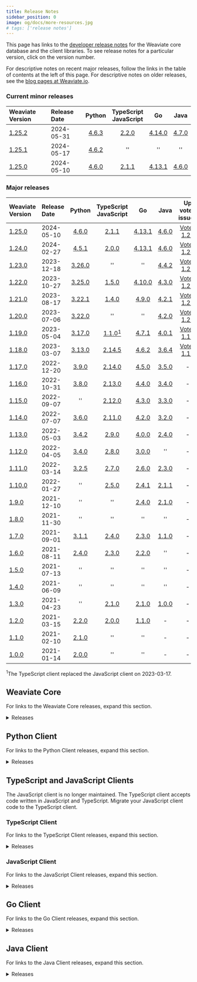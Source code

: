 ```yaml
---
title: Release Notes
sidebar_position: 0
image: og/docs/more-resources.jpg
# tags: ['release notes']
---
```



This page has links to the [developer release notes](https://github.com/weaviate/weaviate/releases) for the Weaviate core database and the client libraries. To see release notes for a particular version, click on the version number.

For descriptive notes on recent major releases, follow the links in the table of contents at the left of this page. For descriptive notes on older releases, see the [blog pages at Weaviate.io](https://weaviate.io/blog/tags/release).

### Current minor releases

| Weaviate Version | Release Date | Python | TypeScript<br/>JavaScript | Go | Java |
| :- | :- | :-: | :-: | :-: | :-: |
| [1.25.2][c1.25.2] | 2024-05-31 | [4.6.3][p4.6.3] | [2.2.0][ts2.2.0] | [4.14.0][g4.14.0] | [4.7.0][j4.7.0] |
| [1.25.1][c1.25.1] | 2024-05-17 | [4.6.2][p4.6.2] | '' | '' | '' |
| [1.25.0][c1.25.0] | 2024-05-10 | [4.6.0][p4.6.0] | [2.1.1][ts2.1.1] | [4.13.1][g4.13.1] | [4.6.0][j4.6.0] |

### Major releases

| Weaviate Version | Release Date | Python | TypeScript<br/>JavaScript | Go | Java | Up voted issues |
| :- | :- | :-: | :-: | :-: | :-: | :-: |
| [1.25.0][c1.25.0] | 2024-05-10 | [4.6.0][p4.6.0] | [2.1.1][ts2.1.1] | [4.13.1][g4.13.0] | [4.6.0][j4.6.0] | [Votes 1.25][v1.25] |
| [1.24.0][c1.24.0] | 2024-02-27 | [4.5.1][p4.5.1] | [2.0.0][ts2.0.0] | [4.13.1][g4.13.0] | [4.6.0][j4.6.0] | [Votes 1.24][v1.24] |
| [1.23.0][c1.23.0] | 2023-12-18 | [3.26.0][p3.26.0] | '' | '' | [4.4.2][j4.4.2] | [Votes 1.23][v1.23] |
| [1.22.0][c1.22.0] | 2023-10-27 | [3.25.0][p3.25.0] | [1.5.0][ts1.5.0] | [4.10.0][g4.10.0] | [4.3.0][j4.3.0] | [ Votes 1.22][v1.22] |
| [1.21.0][c1.21.0] | 2023-08-17 | [3.22.1][p3.22.1] | [1.4.0][ts1.4.0] | [4.9.0][g4.9.0] | [4.2.1][j4.2.1] | [Votes 1.21][v1.21] |
| [1.20.0][c1.20.0] | 2023-07-06 | [3.22.0][p3.22.0] | '' | '' | [4.2.0][j4.2.0] | [Votes 1.20][v1.20] |
| [1.19.0][c1.19.0] | 2023-05-04 | [3.17.0][p3.17.0] | [1.1.0][ts1.1.0][<sup>1</sup>](#typescriptChange)| [4.7.1][g4.7.1] | [4.0.1][j4.0.1] | [Votes 1.19][v1.19] |
| [1.18.0][c1.18.0] | 2023-03-07 | [3.13.0][p3.13.0] | [2.14.5][js2.14.5] | [4.6.2][g4.6.2] | [3.6.4][j3.6.4] | [Votes 1.18][v1.18] |
| [1.17.0][c1.17.0] | 2022-12-20 | [3.9.0][p3.9.0] | [2.14.0][js2.14.0] | [4.5.0][g4.5.0] | [3.5.0][j3.5.0] | - |
| [1.16.0][c1.16.0] | 2022-10-31 | [3.8.0][p3.8.0] | [2.13.0][js2.13.0] | [4.4.0][g4.4.0] | [3.4.0][j3.4.0] | - |
| [1.15.0][c1.15.0] | 2022-09-07 | '' | [2.12.0][js2.12.0] | [4.3.0][g4.3.0] | [3.3.0][j3.3.0] | - |
| [1.14.0][c1.14.0] | 2022-07-07 | [3.6.0][p3.6.0] | [2.11.0][js2.11.0] | [4.2.0][g4.2.0] | [3.2.0][j3.2.0] | - |
| [1.13.0][c1.13.0] | 2022-05-03 | [3.4.2][p3.4.2] | [2.9.0][js2.9.0] | [4.0.0][g4.0.0] | [2.4.0][j2.4.0] | - |
| [1.12.0][c1.12.0] | 2022-04-05 | [3.4.0][p3.4.0] | [2.8.0][js2.8.0] | [3.0.0][g3.0.0] | '' | - |
| [1.11.0][c1.11.0] | 2022-03-14 | [3.2.5][p3.2.5] | [2.7.0][js2.7.0] | [2.6.0][g2.6.0] | [2.3.0][j2.3.0] | - |
| [1.10.0][c1.10.0] | 2022-01-27 | '' | [2.5.0][js2.5.0] | [2.4.1][g2.4.1] | [2.1.1][j2.1.1] | - |
| [1.9.0][c1.9.0] | 2021-12-10 | '' | '' | [2.4.0][g2.4.0] | [2.1.0][j2.1.0] | - |
| [1.8.0][c1.8.0] | 2021-11-30 | '' | '' | '' | '' | - |
| [1.7.0][c1.7.0] | 2021-09-01 | [3.1.1][p3.1.1] | [2.4.0][js2.4.0] | [2.3.0][g2.3.0] | [1.1.0][j1.1.0] | - |
| [1.6.0][c1.6.0] | 2021-08-11 | [2.4.0][p2.4.0] | [2.3.0][js2.3.0] | [2.2.0][g2.2.0] | '' | - |
| [1.5.0][c1.5.0] | 2021-07-13 | '' | '' | '' | '' | - |
| [1.4.0][c1.4.0] | 2021-06-09 | '' | '' | '' | '' | - |
| [1.3.0][c1.3.0] | 2021-04-23 | '' | [2.1.0][js2.1.0] | [2.1.0][g2.1.0] | [1.0.0][j1.0.0] | - |
| [1.2.0][c1.2.0] | 2021-03-15 | [2.2.0][p2.2.0] | [2.0.0][js2.0.0] | [1.1.0][g1.1.0] | - | - |
| [1.1.0][c1.1.0] | 2021-02-10 | [2.1.0][p2.1.0] | '' | '' | - | - |
| [1.0.0][c1.0.0] | 2021-01-14 | [2.0.0][p2.0.0] | '' | '' | - | - |

<a name="typescriptChange"><sup>1</sup></a>The TypeScript client replaced the JavaScript client on 2023-03-17.

## Weaviate Core

For links to the Weaviate Core releases, expand this section.

<details>
  <summary>Releases</summary>

  | Weaviate Version | Release Date |
  | :- | :- |
  | [1.25.2][c1.25.2] | 2024-05-31 |
  | [1.25.1][c1.25.1] | 2024-05-17 |
  | [1.25.0][c1.25.0] | 2024-05-10 |
  | [1.24.17][c1.24.17] | 2024-06-06 |
  | [1.24.16][c1.24.16] | 2024-06-06 |
  | [1.24.15][c1.24.15] | 2024-05-29 |
  | [1.24.14][c1.24.14] | 2024-05-17 |
  | [1.24.13][c1.24.13] | 2024-05-15 |
  | [1.24.12][c1.24.12] | 2024-05-09 |
  | [1.24.11][c1.24.11] | 2024-05-07 |
  | [1.24.10][c1.24.10] | 2024-04-19 |
  | [1.24.9][c1.24.9] | 2024-04-17 |
  | [1.24.8][c1.24.8] | 2024-04-08 |
  | [1.24.7][c1.24.7] | 2024-04-05 |
  | [1.24.6][c1.24.6] | 2024-03-26 |
  | [1.24.5][c1.24.5] | 2024-03-21 |
  | [1.24.4][c1.24.4] | 2024-03-15 |
  | [1.24.3][c1.24.3] | 2024-03-14 |
  | [1.24.2][c1.24.2] | 2024-03-13 |
  | [1.24.1][c1.24.1] | 2024-03-01 |
  | [1.24.0][c1.24.0] | 2024-02-27 |
  | [1.23.16][c1.23.16] | 2024-05-29 |
  | [1.23.15][c1.23.15] | 2024-05-17 |
  | [1.23.14][c1.23.14] | 2024-03-26 |
  | [1.23.13][c1.23.13] | 2024-03-14 |
  | [1.23.12][c1.23.12] | 2024-03-11 |
  | [1.23.11][c1.23.11] | 2024-03-04 |
  | [1.23.10][c1.23.10] | 2024-02-20 |
  | [1.23.9][c1.23.9] | 2024-02-13 |
  | [1.23.8][c1.23.8] | 2024-02-08 |
  | [1.23.7][c1.23.7] | 2024-01-30 |
  | [1.23.6][c1.23.6] | 2024-01-26 |
  | [1.23.5][c1.23.5] | 2024-01-25 |
  | [1.23.4][c1.23.4] | 2024-01-22 |
  | [1.23.3][c1.23.3] | 2024-01-15 |
  | [1.23.2][c1.23.2] | 2024-01-08 |
  | [1.23.1][c1.23.1] | 2024-01-05 |
  | [1.23.0][c1.23.0] | 2023-12-18 |
  | [1.22.13][c1.22.13] | 2024-03-11 |
  | [1.22.12][c1.22.12] | 2024-03-04 |
  | [1.22.11][c1.22.11] | 2024-01-23 |
  | [1.22.10][c1.22.10] | 2024-01-22 |
  | [1.22.9][c1.22.9] | 2024-01-05 |
  | [1.22.8][c1.22.8] | 2023-12-18 |
  | [1.22.7][c1.22.7] | 2023-12-13 |
  | [1.22.6][c1.22.6] | 2023-12-06 |
  | [1.22.5][c1.22.5] | 2023-11-24 |
  | [1.22.4][c1.22.4] | 2023-11-15 |
  | [1.22.3][c1.22.3] | 2023-11-07 |
  | [1.22.2][c1.22.2] | 2023-11-01 |
  | [1.22.1][c1.22.1] | 2023-10-30 |
  | [1.22.0][c1.22.0] | 2023-10-27 |
  | [1.21.9][c1.21.9] | 2023-11-01 |
  | [1.21.8][c1.21.8] | 2023-10-25 |
  | [1.21.7][c1.21.7] | 2023-10-19 |
  | [1.21.6][c1.21.6] | 2023-10-13 |
  | [1.21.5][c1.21.5] | 2023-09-30 |
  | [1.21.4][c1.21.4] | 2023-09-25 |
  | [1.21.3][c1.21.3] | 2023-09-13 |
  | [1.21.2][c1.21.2] | 2023-08-30 |
  | [1.21.1][c1.21.1] | 2023-08-22 |
  | [1.21.0][c1.21.0] | 2023-08-17 |
  | [1.20.6][c1.20.6] | 2023-08-22 |
  | [1.20.5][c1.20.5] | 2023-08-05 |
  | [1.20.4][c1.20.4] | 2023-08-01 |
  | [1.20.3][c1.20.3] | 2023-07-26 |
  | [1.20.2][c1.20.2] | 2023-07-19 |
  | [1.20.1][c1.20.1] | 2023-07-13 |
  | [1.20.0][c1.20.0] | 2023-07-06 |
  | [1.19.13][c1.19.13] | 2023-08-22 |
  | [1.19.12][c1.19.12] | 2023-07-06 |
  | [1.19.11][c1.19.11] | 2023-06-29 |
  | [1.19.10][c1.19.10] | 2023-06-28 |
  | [1.19.9][c1.19.9] | 2023-06-22 |
  | [1.19.8][c1.19.8] | 2023-06-14 |
  | [1.19.7][c1.19.7] | 2023-06-12 |
  | [1.19.6][c1.19.6] | 2023-05-24 |
  | [1.19.5][c1.19.5] | 2023-05-18 |
  | [1.19.4][c1.19.4] | 2023-05-17 |
  | [1.19.3][c1.19.3] | 2023-05-12 |
  | [1.19.2][c1.19.2] | 2023-05-11 |
  | [1.19.1][c1.19.1] | 2023-05-10 |
  | [1.19.0][c1.19.0] | 2023-05-04 |
  | [1.18.6][c1.18.6] | 2023-08-22 |
  | [1.18.5][c1.18.5] | 2023-05-17 |
  | [1.18.4][c1.18.4] | 2023-04-24 |
  | [1.18.3][c1.18.3] | 2023-04-04 |
  | [1.18.2][c1.18.2] | 2023-03-24 |
  | [1.18.1][c1.18.1] | 2023-03-16 |
  | [1.18.0][c1.18.0] | 2023-03-07 |
  | [1.17.6][c1.17.6] | 2023-03-07 |
  | [1.17.5][c1.17.5] | 2023-02-28 |
  | [1.17.4][c1.17.4] | 2023-02-19 |
  | [1.17.3][c1.17.3] | 2023-02-07 |
  | [1.17.2][c1.17.2] | 2023-01-26 |
  | [1.17.1][c1.17.1] | 2023-01-17 |
  | [1.17.0][c1.17.0] | 2022-12-20 |
  | [1.16.9][c1.16.9] | 2022-12-18 |
  | [1.16.8][c1.16.8] | 2022-12-16 |
  | [1.16.7][c1.16.7] | 2022-12-15 |
  | [1.16.6][c1.16.6] | 2022-12-06 |
  | [1.16.5][c1.16.5] | 2022-11-21 |
  | [1.16.4][c1.16.4] | 2022-11-18 |
  | [1.16.3][c1.16.3] | 2022-11-15 |
  | [1.16.2][c1.16.2] | 2022-11-15 |
  | [1.16.1][c1.16.1] | 2022-11-10 |
  | [1.16.0][c1.16.0] | 2022-10-31 |
  | [1.15.5][c1.15.5] | 2022-10-18 |
  | [1.15.4][c1.15.4] | 2022-10-11 |
  | [1.15.3][c1.15.3] | 2022-09-28 |
  | [1.15.2][c1.15.2] | 2022-09-26 |
  | [1.15.1][c1.15.1] | 2022-09-21 |
  | [1.15.0][c1.15.0] | 2022-09-07 |
  | [1.14.1][c1.14.1] | 2022-07-08 |
  | [1.14.0][c1.14.0] | 2022-07-07 |
  | [1.13.2][c1.13.2] | 2022-05-20 |
  | [1.13.1][c1.13.1] | 2022-05-03 |
  | [1.13.0][c1.13.0] | 2022-05-03 |
  | [1.12.2][c1.12.2] | 2022-04-13 |
  | [1.12.1][c1.12.1] | 2022-04-07 |
  | [1.12.0][c1.12.0] | 2022-04-05 |
  | [1.11.0][c1.11.0] | 2022-03-14 |
  | [1.10.1][c1.10.1] | 2022-02-01 |
  | [1.10.0][c1.10.0] | 2022-01-27 |
  | [1.9.1][c1.9.1] | 2022-01-19 |
  | [1.9.0][c1.9.0] | 2021-12-10 |
  | [1.8.0][c1.8.0] | 2021-11-30 |
  | [1.7.2][c1.7.2] | 2021-09-28 |
  | [1.7.1][c1.7.1] | 2021-09-17 |
  | [1.7.0][c1.7.0] | 2021-09-01 |
  | [1.6.0][c1.6.0] | 2021-08-11 |
  | [1.5.2][c1.5.2] | 2021-08-10 |
  | [1.5.1][c1.5.1] | 2021-07-29 |
  | [1.5.0][c1.5.0] | 2021-07-13 |
  | [1.4.1][c1.4.1] | 2021-06-15 |
  | [1.4.0][c1.4.0] | 2021-06-09 |
  | [1.3.0][c1.3.0] | 2021-04-23 |
  | [1.2.1][c1.2.1] | 2021-03-25 |
  | [1.2.0][c1.2.0] | 2021-03-15 |
  | [1.1.0][c1.1.0] | 2021-02-10 |
  | [1.0.4][c1.0.0] | 2021-02-01 |
  | [1.0.3][c1.0.0] | 2021-01-15 |
  | [1.0.2][c1.0.0] | 2021-01-14 |
  | [1.0.1][c1.0.0] | 2021-01-14 |
  | [1.0.0][c1.0.0] | 2021-01-14 |

</details>

## Python Client

For links to the Python Client releases, expand this section.

<details>
  <summary>Releases</summary>

   | Client Version | Release Date |
   | :- | :- |
   | [4.6.3][p4.6.3] | 2024-05-21 |
   | [4.6.2][p4.6.2] | 2024-05-17 |
   | [4.6.1][p4.6.1] | 2024-05-17 |
   | [4.6.0][p4.6.0] | 2024-05-10 |
   | [4.5.7][p4.5.7] | 2024-05-03 |
   | [4.5.6][p4.5.6] | 2024-04-23 |
   | [4.5.5][p4.5.5] | 2024-04-03 |
   | [4.5.4][p4.5.4] | 2024-03-15 |
   | [4.5.3][p4.5.3] | 2024-03-14 |
   | [4.5.2][p4.5.2] | 2024-03-11 |
   | [4.5.1][p4.5.1] | 2024-03-04 |
   | [4.5.0][p4.5.0] | 2024-02-27 |
   | [4.4.4][p4.4.4] | 2024-02-09 |
   | [4.4.4][p4.4.4] | 2024-02-09 |
   | [4.4.3][p4.4.3] | 2024-02-09 |
   | [4.4.2][p4.4.2] | 2024-02-05 |
   | [4.4.1][p4.4.1] | 2024-02-01 |
   | [4.4.0][p4.4.0] | 2024-01-31 |
   | [3.26.2][p3.26.2] | 2024-01-22 |
   | [3.26.1][p3.26.1] | 2024-01-15 |
   | [3.26.0][p3.26.0] | 2023-12-20 |
   | [3.25.3][p3.25.3] | 2023-11-07 |
   | [3.25.2][p3.25.2] | 2023-10-31 |
   | [3.25.1][p3.25.1] | 2023-10-27 |
   | [3.25.0][p3.25.0] | 2023-10-27 |
   | [3.24.2][p3.24.2] | 2023-10-04 |
   | [3.24.1][p3.24.1] | 2023-09-11 |
   | [3.23.2][p3.23.2] | 2023-08-29 |
   | [3.23.1][p3.23.1] | 2023-08-25 |
   | [3.23.0][p3.23.0] | 2023-08-22 |
   | [3.22.1][p3.22.1] | 2023-07-10 |
   | [3.22.0][p3.22.0] | 2023-07-06 |
   | [3.21.0][p3.21.0] | 2023-06-18 |
   | [3.20.1][p3.20.1] | 2023-06-14 |
   | [3.20.0][p3.20.0] | 2023-06-12 |
   | [3.19.2][p3.19.2] | 2023-05-25 |
   | [3.19.1][p3.19.1] | 2023-05-18 |
   | [3.19.0][p3.19.0] | 2023-05-18 |
   | [3.18.0][p3.18.0] | 2023-05-09 |
   | [3.17.1][p3.17.1] | 2023-05-08 |
   | [3.17.0][p3.17.0] | 2023-05-04 |
   | [3.16.2][p3.16.2] | 2023-04-26 |
   | [3.16.1][p3.16.1] | 2023-04-24 |
   | [3.16.0][p3.16.0] | 2023-04-24 |
   | [3.15.6][p3.15.6] | 2023-04-15 |
   | [3.15.5][p3.15.5] | 2023-04-09 |
   | [3.15.4][p3.15.4] | 2023-04-08 |
   | [3.15.3][p3.15.3] | 2023-03-23 |
   | [3.15.2][p3.15.2] | 2023-03-15 |
   | [3.15.1][p3.15.1] | 2023-03-13 |
   | [3.15.0][p3.15.0] | 2023-03-12 |
   | [3.14.0][p3.14.0] | 2023-03-07 |
   | [3.13.0][p3.13.0] | 2023-03-02 |
   | [3.12.0][p3.12.0] | 2023-02-24 |
   | [3.11.0][p3.11.0] | 2023-01-20 |
   | [3.10.0][p3.10.0] | 2022-12-21 |
   | [3.9.0][p3.9.0] | 2022-11-09 |
   | [3.8.0][p3.8.0] | 2022-09-07 |
   | [3.7.0][p3.7.0] | 2022-07-29 |
   | [3.6.0][p3.6.0] | 2022-07-06 |
   | [3.5.1][p3.5.1] | 2022-05-18 |
   | [3.5.0][p3.5.0] | 2022-05-08 |
   | [3.4.2][p3.4.2] | 2022-04-12 |
   | [3.4.1][p3.4.1] | 2022-04-06 |
   | [3.4.0][p3.4.0] | 2022-04-04 |
   | [3.2.5][p3.2.5] | 2021-10-26 |
   | [3.2.4][p3.2.4] | 2021-10-26 |
   | [3.2.3][p3.2.3] | 2021-10-13 |
   | [3.2.2][p3.2.2] | 2021-09-27 |
   | [3.2.1][p3.2.1] | 2021-09-02 |
   | [3.2.0][p3.2.0] | 2021-09-02 |
   | [3.1.1][p3.1.1] | 2021-08-24 |
   | [3.1.0][p3.1.0] | 2021-08-17 |
   | [3.0.0][p3.0.0] | 2021-08-17 |
   | [2.5.0][p2.5.0] | 2021-06-03 |
   | [2.4.0][p2.4.0] | 2021-04-23 |
   | [2.3.0][p2.3.0] | 2021-03-26 |
   | [2.2.0][p2.2.0] | 2021-02-17 |
   | [2.1.0][p2.1.0] | 2021-02-08 |
   | [2.0.0][p2.0.0] | 2021-01-11 |

</details>

## TypeScript and JavaScript Clients

The JavaScript client is no longer maintained. The TypeScript client accepts code written in JavaScript and TypeScript. Migrate your JavaScript client code to the TypeScript client.

### TypeScript Client

For links to the TypeScript Client releases, expand this section.

<details>
  <summary>Releases</summary>

  | Client Version | Release Date |
  | :- | :- |
  | [3.0.3][ts3.0.3] | 2024-06-10 |
  | [3.0.2][ts3.0.2] | 2024-06-10 |
  | [3.0.1][ts3.0.1] | 2024-06-10 |
  | [3.0.0][ts3.0.0] | 2024-06-03 |
  | [2.2.0][ts2.2.0] | 2024-05-20 |
  | [2.1.1][ts2.1.1] | 2024-03-26 |
  | [2.1.0][ts2.1.0] | 2024-02-28 |
  | [2.0.0][ts2.0.0] | 2023-11-22 |
  | [1.6.0][ts1.6.0] | 2023-10-31 |
  | [1.5.0][ts1.5.0] | 2023-08-22 |
  | [1.4.0][ts1.4.0] | 2023-07-06 |
  | [1.3.3][ts1.3.3] | 2023-06-14 |
  | [1.3.2][ts1.3.2] | 2023-05-26 |
  | [1.3.1][ts1.3.1] | 2023-05-16 |
  | [1.3.0][ts1.3.0] | 2023-05-08 |
  | [1.2.0][ts1.2.0] | 2023-05-05 |
  | [1.1.0][ts1.1.0] | 2023-04-21 |
  | [1.0.0][ts1.0.0] | 2023-05-04 |

</details>

 ### JavaScript Client

For links to the JavaScript Client releases, expand this section.

<details>
  <summary>Releases</summary>

  | Client Version | Release Date |
  | :- | :- |
  | [2.14.5][js2.14.5] | 2023-03-21 |
  | [2.14.4][js2.14.4] | 2023-02-07 |
  | [2.14.3][js2.14.3] | 2023-01-27 |
  | [2.14.2][js2.14.2] | 2022-12-27 |
  | [2.14.1][js2.14.1] | 2022-12-27 |
  | [2.14.0][js2.14.0] | 2022-12-20 |
  | [2.13.0][js2.13.0] | 2022-10-31 |
  | [2.12.1][js2.12.1] | 2023-09-27 |
  | [2.12.0][js2.12.0] | 2022-09-07 |
  | [2.11.1][js2.11.1] | 2022-07-12 |
  | [2.11.0][js2.11.0] | 2022-07-07 |
  | [2.10.1][js2.10.1] | 2022-05-31 |
  | [2.10.0][js2.10.0] | 2022-05-25 |
  | [2.9.0][js2.9.0] | 2022-05-03 |
  | [2.8.0][js2.8.0] | 2022-04-05 |
  | [2.7.0][js2.7.0] | 2022-03-11 |
  | [2.6.0][js2.6.0] | 2021-11-30 |
  | [2.5.0][js2.6.0] | 2021-11-30 |
  | [2.4.0][js2.4.0] | 2021-08-31 |
  | [2.3.0][js2.3.0] | 2021-06-07 |
  | [2.2.0][js2.2.0] | 2021-04-23 |
  | [2.1.0][js2.1.0] | 2021-04-20 |
  | [2.0.0][js2.0.0] | 2021-01-13 |
  | [1.1.2][js1.1.2] | 2020-10-03 |
  | [1.1.1][js1.1.1] | 2020-10-03 |
  | [1.1.0][js1.1.0] | 2020-10-03 |
  | [1.0.0][js1.0.0] | 2020-09-15 |

</details>


## Go Client

For links to the Go Client releases, expand this section.

<details>
  <summary>Releases</summary>

  | Client Version | Release Date |
  | :- | :- |
  | [4.14.0][g4.14.0] | 2024-05-20 |
  | [4.13.1][g4.13.1] | 2024-03-07 |
  | [4.13.0][g4.13.0] | 2024-03-05 |
  | [4.12.0][g4.12.0] | 2023-12-08 |
  | [4.11.0][g4.11.0] | 2023-11-13 |
  | [4.10.0][g4.10.0] | 2023-08-22 |
  | [4.9.0][g4.9.0] | 2023-07-06 |
  | [4.8.1][g4.8.1] | 2023-05-26 |
  | [4.8.0][g4.8.0] | 2023-05-05 |
  | [4.7.1][g4.7.1] | 2023-04-14 |
  | [4.7.0][g4.7.0] | 2023-04-03 |
  | [4.6.4][g4.6.4] | 2023-03-25 |
  | [4.6.3][g4.6.3] | 2023-03-14 |
  | [4.6.2][g4.6.2] | 2023-03-07 |
  | [4.6.1][g4.6.1] | 2023-02-01 |
  | [4.6.0][g4.6.0] | 2023-02-01 |
  | [4.5.2][g4.5.2] | 2023-01-19 |
  | [4.5.1][g4.5.1] | 2023-01-17 |
  | [4.5.0][g4.5.0] | 2022-12-20 |
  | [4.4.0][g4.4.0] | 2022-10-31 |
  | [4.3.1][g4.3.1] | 2022-09-27 |
  | [4.3.0][g4.3.0] | 2022-09-07 |
  | [4.2.1][g4.2.1] | 2022-07-12 |
  | [4.2.0][g4.2.0] | 2022-07-07 |
  | [4.1.0][g4.1.0] | 2022-05-25 |
  | [4.0.0][g4.0.0] | 2022-05-03 |
  | [3.0.0][g3.0.0] | 2022-04-05 |
  | [2.6.2][g2.6.2] | 2022-10-31 |
  | [2.6.1][g2.6.1] | 2022-05-04 |
  | [2.6.0][g2.6.0] | 2022-03-11 |
  | [2.5.0][g2.5.0] | 2022-02-01 |
  | [2.4.1][g2.4.1] | 2021-12-15 |
  | [2.4.0][g2.4.0] | 2021-11-30 |
  | [2.3.0][g2.3.0] | 2021-08-31 |
  | [2.2.0][g2.2.0] | 2021-06-07 |
  | [2.1.0][g2.1.0] | 2021-04-23 |
  | [2.0.1][g2.0.1] | 2021-03-25 |
  | [2.0.0][g2.0.0] | 2021-03-23 |
  | [1.1.2][g1.1.2] | 2021-10-31 |
  | [1.1.1][g1.1.1] | 2021-05-04 |
  | [1.1.0][g1.1.0] | 2020-11-09 |
  | [1.0.0][g1.0.0] | 2020-11-06 |


</details>

## Java Client

For links to the Java Client releases, expand this section.

<details>
  <summary>Releases</summary>

  | Client Version | Release Date |
  | :- | :- |
  | [4.7.0][j4.7.0] | 2024-05-20 |
  | [4.6.0][j4.6.0] | 2024-03-05 |
  | [4.5.1][j4.5.1] | 2024-01-08 |
  | [4.5.0][j4.5.0] | 2023-12-07 |
  | [4.4.2][j4.4.2] | 2023-11-20 |
  | [4.4.1][j4.4.1] | 2023-11-15 |
  | [4.4.0][j4.4.0] | 2023-11-14 |
  | [4.3.0][j4.3.0] | 2023-08-22 |
  | [4.2.1][j4.2.1] | 2023-07-26 |
  | [4.2.0][j4.2.0] | 2023-07-06 |
  | [4.1.2][j4.1.2] | 2023-05-26 |
  | [4.1.1][j4.1.1] | 2023-05-21 |
  | [4.1.0][j4.1.0] | 2023-05-05 |
  | [4.0.2][j4.0.2] | 2023-03-28 |
  | [4.0.1][j4.0.1] | 2023-03-16 |
  | [4.0.0][j4.0.0] | 2023-03-14 |
  | [3.6.5][j3.6.5] | 2023-03-13 |
  | [3.6.4][j3.6.4] | 2023-03-07 |
  | [3.6.3][j3.6.3] | 2023-03-01 |
  | [3.6.2][j3.6.2] | 2023-02-23 |
  | [3.6.1][j3.6.1] | 2023-02-22 |
  | [3.6.0][j3.6.0] | 2023-02-09 |
  | [3.5.0][j3.5.0] | 2022-12-20 |
  | [3.4.2][j3.4.2] | 2022-11-21 |
  | [3.4.1][j3.4.1] | 2022-11-18 |
  | [3.4.0][j3.4.0] | 2022-10-31 |
  | [3.3.2][j3.3.2] | 2022-10-29 |
  | [3.3.1][j3.3.1] | 2022-09-29 |
  | [3.3.0][j3.3.0] | 2022-09-07 |
  | [3.2.1][j3.2.1] | 2022-07-12 |
  | [3.2.0][j3.2.0] | 2022-07-07 |
  | [3.1.1][j3.1.1] | 2022-06-02 |
  | [3.1.0][j3.1.0] | 2022-05-25 |
  | [3.0.0][j3.1.0] | 2022-05-04 |
  | [2.4.0][j2.4.0] | 2022-04-05 |
  | [2.3.0][j2.3.0] | 2022-03-11 |
  | [2.2.2][j2.2.2] | 2022-02-08 |
  | [2.2.1][j2.2.1] | 2022-02-07 |
  | [2.2.0][j2.2.0] | 2022-02-01 |
  | [2.1.1][j2.1.1] | 2021-12-15 |
  | [2.1.0][j2.1.0] | 2021-11-30 |
  | [2.0.0][j2.0.0] | 2021-11-04 |
  | [1.2.1][j1.2.1] | 2021-09-28 |
  | [1.2.0][j1.2.0] | 2021-09-10 |
  | [1.1.2][j1.1.2] | 2021-08-31 |
  | [1.1.1][j1.1.1] | 2021-08-10 |
  | [1.1.0][j1.1.0] | 2021-06-07 |
  | [1.0.2][j1.0.2] | 2021-04-26 |
  | [1.0.1][j1.0.1] | 2021-04-23 |
  | [1.0.0][j1.0.0] | 2021-04-22 |

</details>


[comment]: # ( core links )
[c1.25.2]: https://github.com/weaviate/weaviate/releases/tag/v1.25.2
[c1.25.1]: https://github.com/weaviate/weaviate/releases/tag/v1.25.1
[c1.25.0]: https://github.com/weaviate/weaviate/releases/tag/v1.25.0
[c1.24.17]: https://github.com/weaviate/weaviate/releases/tag/v1.24.17
[c1.24.16]: https://github.com/weaviate/weaviate/releases/tag/v1.24.16
[c1.24.15]: https://github.com/weaviate/weaviate/releases/tag/v1.24.15
[c1.24.14]: https://github.com/weaviate/weaviate/releases/tag/v1.24.14
[c1.24.13]: https://github.com/weaviate/weaviate/releases/tag/v1.24.13
[c1.24.12]: https://github.com/weaviate/weaviate/releases/tag/v1.24.12
[c1.24.11]: https://github.com/weaviate/weaviate/releases/tag/v1.24.11
[c1.24.10]: https://github.com/weaviate/weaviate/releases/tag/v1.24.10
[c1.24.9]: https://github.com/weaviate/weaviate/releases/tag/v1.24.9
[c1.24.8]: https://github.com/weaviate/weaviate/releases/tag/v1.24.8
[c1.24.7]: https://github.com/weaviate/weaviate/releases/tag/v1.24.7
[c1.24.6]: https://github.com/weaviate/weaviate/releases/tag/v1.24.6
[c1.24.5]: https://github.com/weaviate/weaviate/releases/tag/v1.24.5
[c1.24.4]: https://github.com/weaviate/weaviate/releases/tag/v1.24.4
[c1.24.3]: https://github.com/weaviate/weaviate/releases/tag/v1.24.3
[c1.24.2]: https://github.com/weaviate/weaviate/releases/tag/v1.24.2
[c1.24.1]: https://github.com/weaviate/weaviate/releases/tag/v1.24.1
[c1.24.0]: https://github.com/weaviate/weaviate/releases/tag/v1.24.0
[c1.23.16]: https://github.com/weaviate/weaviate/releases/tag/v1.23.16
[c1.23.15]: https://github.com/weaviate/weaviate/releases/tag/v1.23.15
[c1.23.14]: https://github.com/weaviate/weaviate/releases/tag/v1.23.14
[c1.23.13]: https://github.com/weaviate/weaviate/releases/tag/v1.23.13
[c1.23.12]: https://github.com/weaviate/weaviate/releases/tag/v1.23.12
[c1.23.11]: https://github.com/weaviate/weaviate/releases/tag/v1.23.11
[c1.23.10]: https://github.com/weaviate/weaviate/releases/tag/v1.23.10
[c1.23.9]: https://github.com/weaviate/weaviate/releases/tag/v1.23.9
[c1.23.8]: https://github.com/weaviate/weaviate/releases/tag/v1.23.8
[c1.23.7]: https://github.com/weaviate/weaviate/releases/tag/v1.23.7
[c1.23.6]: https://github.com/weaviate/weaviate/releases/tag/v1.23.6
[c1.23.5]: https://github.com/weaviate/weaviate/releases/tag/v1.23.5
[c1.23.4]: https://github.com/weaviate/weaviate/releases/tag/v1.23.4
[c1.23.3]: https://github.com/weaviate/weaviate/releases/tag/v1.23.3
[c1.23.2]: https://github.com/weaviate/weaviate/releases/tag/v1.23.2
[c1.23.1]: https://github.com/weaviate/weaviate/releases/tag/v1.23.1
[c1.23.0]: https://github.com/weaviate/weaviate/releases/tag/v1.23.0
[c1.22.13]: https://github.com/weaviate/weaviate/releases/tag/v1.22.13
[c1.22.12]: https://github.com/weaviate/weaviate/releases/tag/v1.22.12
[c1.22.11]: https://github.com/weaviate/weaviate/releases/tag/v1.22.11
[c1.22.10]: https://github.com/weaviate/weaviate/releases/tag/v1.22.10
[c1.22.9]: https://github.com/weaviate/weaviate/releases/tag/v1.22.9
[c1.22.8]: https://github.com/weaviate/weaviate/releases/tag/v1.22.8
[c1.22.7]: https://github.com/weaviate/weaviate/releases/tag/v1.22.7
[c1.22.6]: https://github.com/weaviate/weaviate/releases/tag/v1.22.6
[c1.22.5]: https://github.com/weaviate/weaviate/releases/tag/v1.22.5
[c1.22.4]: https://github.com/weaviate/weaviate/releases/tag/v1.22.4
[c1.22.3]: https://github.com/weaviate/weaviate/releases/tag/v1.22.3
[c1.22.2]: https://github.com/weaviate/weaviate/releases/tag/v1.22.2
[c1.22.1]: https://github.com/weaviate/weaviate/releases/tag/v1.22.1
[c1.22.0]: https://github.com/weaviate/weaviate/releases/tag/v1.22.0
[c1.21.9]: https://github.com/weaviate/weaviate/releases/tag/v1.21.9
[c1.21.8]: https://github.com/weaviate/weaviate/releases/tag/v1.21.8
[c1.21.7]: https://github.com/weaviate/weaviate/releases/tag/v1.21.7
[c1.21.6]: https://github.com/weaviate/weaviate/releases/tag/v1.21.6
[c1.21.5]: https://github.com/weaviate/weaviate/releases/tag/v1.21.5
[c1.21.4]: https://github.com/weaviate/weaviate/releases/tag/v1.21.4
[c1.21.3]: https://github.com/weaviate/weaviate/releases/tag/v1.21.3
[c1.21.2]: https://github.com/weaviate/weaviate/releases/tag/v1.21.2
[c1.21.1]: https://github.com/weaviate/weaviate/releases/tag/v1.21.1
[c1.21.0]: https://github.com/weaviate/weaviate/releases/tag/v1.21.0
[c1.20.6]: https://github.com/weaviate/weaviate/releases/tag/v1.20.6
[c1.20.5]: https://github.com/weaviate/weaviate/releases/tag/v1.20.5
[c1.20.4]: https://github.com/weaviate/weaviate/releases/tag/v1.20.4
[c1.20.3]: https://github.com/weaviate/weaviate/releases/tag/v1.20.3
[c1.20.2]: https://github.com/weaviate/weaviate/releases/tag/v1.20.2
[c1.20.1]: https://github.com/weaviate/weaviate/releases/tag/v1.20.1
[c1.20.0]: https://github.com/weaviate/weaviate/releases/tag/v1.20.0
[c1.19.13]: https://github.com/weaviate/weaviate/releases/tag/v1.19.13
[c1.19.12]: https://github.com/weaviate/weaviate/releases/tag/v1.19.12
[c1.19.11]: https://github.com/weaviate/weaviate/releases/tag/v1.19.11
[c1.19.10]: https://github.com/weaviate/weaviate/releases/tag/v1.19.10
[c1.19.9]: https://github.com/weaviate/weaviate/releases/tag/v1.19.9
[c1.19.8]: https://github.com/weaviate/weaviate/releases/tag/v1.19.8
[c1.19.7]: https://github.com/weaviate/weaviate/releases/tag/v1.19.7
[c1.19.6]: https://github.com/weaviate/weaviate/releases/tag/v1.19.6
[c1.19.5]: https://github.com/weaviate/weaviate/releases/tag/v1.19.5
[c1.19.4]: https://github.com/weaviate/weaviate/releases/tag/v1.19.4
[c1.19.3]: https://github.com/weaviate/weaviate/releases/tag/v1.19.3
[c1.19.2]: https://github.com/weaviate/weaviate/releases/tag/v1.19.2
[c1.19.1]: https://github.com/weaviate/weaviate/releases/tag/v1.19.1
[c1.19.0]: https://github.com/weaviate/weaviate/releases/tag/v1.19.0
[c1.18.6]: https://github.com/weaviate/weaviate/releases/tag/v1.18.6
[c1.18.5]: https://github.com/weaviate/weaviate/releases/tag/v1.18.5
[c1.18.4]: https://github.com/weaviate/weaviate/releases/tag/v1.18.4
[c1.18.3]: https://github.com/weaviate/weaviate/releases/tag/v1.18.3
[c1.18.2]: https://github.com/weaviate/weaviate/releases/tag/v1.18.2
[c1.18.1]: https://github.com/weaviate/weaviate/releases/tag/v1.18.1
[c1.18.0]: https://github.com/weaviate/weaviate/releases/tag/v1.18.0
[c1.17.6]: https://github.com/weaviate/weaviate/releases/tag/v1.17.6
[c1.17.5]: https://github.com/weaviate/weaviate/releases/tag/v1.17.5
[c1.17.4]: https://github.com/weaviate/weaviate/releases/tag/v1.17.4
[c1.17.3]: https://github.com/weaviate/weaviate/releases/tag/v1.17.3
[c1.17.2]: https://github.com/weaviate/weaviate/releases/tag/v1.17.2
[c1.17.1]: https://github.com/weaviate/weaviate/releases/tag/v1.17.1
[c1.17.0]: https://github.com/weaviate/weaviate/releases/tag/v1.17.0
[c1.16.9]: https://github.com/weaviate/weaviate/releases/tag/v1.16.9
[c1.16.8]: https://github.com/weaviate/weaviate/releases/tag/v1.16.8
[c1.16.7]: https://github.com/weaviate/weaviate/releases/tag/v1.16.7
[c1.16.6]: https://github.com/weaviate/weaviate/releases/tag/v1.16.6
[c1.16.5]: https://github.com/weaviate/weaviate/releases/tag/v1.16.5
[c1.16.4]: https://github.com/weaviate/weaviate/releases/tag/v1.16.4
[c1.16.3]: https://github.com/weaviate/weaviate/releases/tag/v1.16.3
[c1.16.2]: https://github.com/weaviate/weaviate/releases/tag/v1.16.2
[c1.16.1]: https://github.com/weaviate/weaviate/releases/tag/v1.16.1
[c1.16.0]: https://github.com/weaviate/weaviate/releases/tag/v1.16.0
[c1.15.5]: https://github.com/weaviate/weaviate/releases/tag/v1.15.5
[c1.15.4]: https://github.com/weaviate/weaviate/releases/tag/v1.15.4
[c1.15.3]: https://github.com/weaviate/weaviate/releases/tag/v1.15.3
[c1.15.2]: https://github.com/weaviate/weaviate/releases/tag/v1.15.2
[c1.15.1]: https://github.com/weaviate/weaviate/releases/tag/v1.15.1
[c1.15.0]: https://github.com/weaviate/weaviate/releases/tag/v1.15.0
[c1.14.1]: https://github.com/weaviate/weaviate/releases/tag/v1.14.1
[c1.14.0]: https://github.com/weaviate/weaviate/releases/tag/v1.14.0
[c1.13.2]: https://github.com/weaviate/weaviate/releases/tag/v1.13.2
[c1.13.1]: https://github.com/weaviate/weaviate/releases/tag/v1.13.1
[c1.13.0]: https://github.com/weaviate/weaviate/releases/tag/v1.13.0
[c1.12.2]: https://github.com/weaviate/weaviate/releases/tag/v1.12.2
[c1.12.1]: https://github.com/weaviate/weaviate/releases/tag/v1.12.1
[c1.12.0]: https://github.com/weaviate/weaviate/releases/tag/v1.12.0
[c1.11.0]: https://github.com/weaviate/weaviate/releases/tag/v1.11.0
[c1.10.1]: https://github.com/weaviate/weaviate/releases/tag/v1.10.1
[c1.10.0]: https://github.com/weaviate/weaviate/releases/tag/v1.10.0
[c1.9.1]: https://github.com/weaviate/weaviate/releases/tag/v1.9.1
[c1.9.0]: https://github.com/weaviate/weaviate/releases/tag/v1.9.0
[c1.8.0]: https://github.com/weaviate/weaviate/releases/tag/v1.8.0
[c1.7.2]: https://github.com/weaviate/weaviate/releases/tag/v1.7.2
[c1.7.1]: https://github.com/weaviate/weaviate/releases/tag/v1.7.1
[c1.7.0]: https://github.com/weaviate/weaviate/releases/tag/v1.7.0
[c1.6.0]: https://github.com/weaviate/weaviate/releases/tag/v1.6.0
[c1.5.2]: https://github.com/weaviate/weaviate/releases/tag/v1.5.2
[c1.5.1]: https://github.com/weaviate/weaviate/releases/tag/v1.5.1
[c1.5.0]: https://github.com/weaviate/weaviate/releases/tag/v1.5.0
[c1.4.1]: https://github.com/weaviate/weaviate/releases/tag/v1.4.1
[c1.4.0]: https://github.com/weaviate/weaviate/releases/tag/v1.4.0
[c1.3.0]: https://github.com/weaviate/weaviate/releases/tag/v1.3.0
[c1.2.1]: https://github.com/weaviate/weaviate/releases/tag/v1.2.1
[c1.2.0]: https://github.com/weaviate/weaviate/releases/tag/v1.2.0
[c1.1.0]: https://github.com/weaviate/weaviate/releases/tag/v1.1.0
[c1.0.0]: https://github.com/weaviate/weaviate/releases/tag/v1.0.0

[comment]: # ( upvote links )

[v1.25]: https://github.com/weaviate/weaviate/issues?q=is%3Aissue+sort%3Areactions-%2B1-desc+label%3Aplanned-1.25+is%3Aclosed+
[v1.24]: https://github.com/weaviate/weaviate/issues?q=is%3Aissue+sort%3Areactions-%2B1-desc+label%3Aplanned-1.24+is%3Aclosed+
[v1.23]: https://github.com/weaviate/weaviate/issues?q=is%3Aissue+sort%3Areactions-%2B1-desc+label%3Aplanned-1.23+is%3Aclosed+
[v1.22]: https://github.com/weaviate/weaviate/issues?q=is%3Aissue+sort%3Areactions-%2B1-desc+label%3Aplanned-1.22+is%3Aclosed+
[v1.21]: https://github.com/weaviate/weaviate/issues?q=is%3Aissue+sort%3Areactions-%2B1-desc+label%3Aplanned-1.21+is%3Aclosed+
[v1.20]: https://github.com/weaviate/weaviate/issues?q=is%3Aissue+sort%3Areactions-%2B1-desc+label%3Aplanned-1.20+is%3Aclosed+
[v1.19]: https://github.com/weaviate/weaviate/issues?q=is%3Aissue+sort%3Areactions-%2B1-desc+label%3Aplanned-1.19+is%3Aclosed+
[v1.18]: https://github.com/weaviate/weaviate/issues?q=is%3Aissue+sort%3Areactions-%2B1-desc+label%3Aplanned-1.18+is%3Aclosed+

[comment]: # ( python client links )

[p4.6.3]: https://github.com/weaviate/weaviate-python-client/releases/tag/v4.6.3
[p4.6.2]: https://github.com/weaviate/weaviate-python-client/releases/tag/v4.6.2
[p4.6.1]: https://github.com/weaviate/weaviate-python-client/releases/tag/v4.6.1
[p4.6.0]: https://github.com/weaviate/weaviate-python-client/releases/tag/v4.6.0
[p4.5.7]: https://github.com/weaviate/weaviate-python-client/releases/tag/v4.5.7
[p4.5.6]: https://github.com/weaviate/weaviate-python-client/releases/tag/v4.5.6
[p4.5.5]: https://github.com/weaviate/weaviate-python-client/releases/tag/v4.5.5
[p4.5.4]: https://github.com/weaviate/weaviate-python-client/releases/tag/v4.5.4
[p4.5.3]: https://github.com/weaviate/weaviate-python-client/releases/tag/v4.5.3
[p4.5.2]: https://github.com/weaviate/weaviate-python-client/releases/tag/v4.5.2
[p4.5.1]: https://github.com/weaviate/weaviate-python-client/releases/tag/v4.5.1
[p4.5.0]: https://github.com/weaviate/weaviate-python-client/releases/tag/v4.5.0
[p4.4.4]: https://github.com/weaviate/weaviate-python-client/releases/tag/v4.4.4
[p4.4.3]: https://github.com/weaviate/weaviate-python-client/releases/tag/v4.4.3
[p4.4.2]: https://github.com/weaviate/weaviate-python-client/releases/tag/v4.4.2
[p4.4.1]: https://github.com/weaviate/weaviate-python-client/releases/tag/v4.4.1
[p4.4.0]: https://github.com/weaviate/weaviate-python-client/releases/tag/v4.4.0
[p3.26.2]: https://github.com/weaviate/weaviate-python-client/releases/tag/v3.26.2
[p3.26.1]: https://github.com/weaviate/weaviate-python-client/releases/tag/v3.26.1
[p3.26.0]: https://github.com/weaviate/weaviate-python-client/releases/tag/v3.26.0
[p3.25.3]: https://github.com/weaviate/weaviate-python-client/releases/tag/v3.25.3
[p3.25.2]: https://github.com/weaviate/weaviate-python-client/releases/tag/v3.25.2
[p3.25.1]: https://github.com/weaviate/weaviate-python-client/releases/tag/v3.25.1
[p3.25.0]: https://github.com/weaviate/weaviate-python-client/releases/tag/v3.25.0
[p3.24.2]: https://github.com/weaviate/weaviate-python-client/releases/tag/v3.24.2
[p3.24.1]: https://github.com/weaviate/weaviate-python-client/releases/tag/v3.24.1
[p3.24.0]: https://github.com/weaviate/weaviate-python-client/releases/tag/v3.24.0
[p3.23.2]: https://github.com/weaviate/weaviate-python-client/releases/tag/v3.23.2
[p3.23.1]: https://github.com/weaviate/weaviate-python-client/releases/tag/v3.23.1
[p3.23.0]: https://github.com/weaviate/weaviate-python-client/releases/tag/v3.23.0
[p3.22.1]: https://github.com/weaviate/weaviate-python-client/releases/tag/v3.22.1
[p3.22.0]: https://github.com/weaviate/weaviate-python-client/releases/tag/v3.22.0
[p3.21.0]: https://github.com/weaviate/weaviate-python-client/releases/tag/v3.21.0
[p3.20.1]: https://github.com/weaviate/weaviate-python-client/releases/tag/v3.20.1
[p3.20.0]: https://github.com/weaviate/weaviate-python-client/releases/tag/v3.20.0
[p3.19.2]: https://github.com/weaviate/weaviate-python-client/releases/tag/v3.19.2
[p3.19.1]: https://github.com/weaviate/weaviate-python-client/releases/tag/v3.19.1
[p3.19.0]: https://github.com/weaviate/weaviate-python-client/releases/tag/v3.19.0
[p3.18.0]: https://github.com/weaviate/weaviate-python-client/releases/tag/v3.19.0
[p3.17.1]: https://github.com/weaviate/weaviate-python-client/releases/tag/v3.17.1
[p3.17.0]: https://github.com/weaviate/weaviate-python-client/releases/tag/v3.17.0
[p3.16.2]: https://github.com/weaviate/weaviate-python-client/releases/tag/v3.16.2
[p3.16.1]: https://github.com/weaviate/weaviate-python-client/releases/tag/v3.16.1
[p3.16.0]: https://github.com/weaviate/weaviate-python-client/releases/tag/v3.16.0
[p3.15.6]: https://github.com/weaviate/weaviate-python-client/releases/tag/v3.15.6
[p3.15.5]: https://github.com/weaviate/weaviate-python-client/releases/tag/v3.15.5
[p3.15.4]: https://github.com/weaviate/weaviate-python-client/releases/tag/v3.15.4
[p3.15.3]: https://github.com/weaviate/weaviate-python-client/releases/tag/v3.15.3
[p3.15.2]: https://github.com/weaviate/weaviate-python-client/releases/tag/v3.15.2
[p3.15.1]: https://github.com/weaviate/weaviate-python-client/releases/tag/v3.15.1
[p3.15.0]: https://github.com/weaviate/weaviate-python-client/releases/tag/v3.15.0
[p3.14.0]: https://github.com/weaviate/weaviate-python-client/releases/tag/v3.14.0
[p3.13.0]: https://github.com/weaviate/weaviate-python-client/releases/tag/v3.13.0
[p3.12.0]: https://github.com/weaviate/weaviate-python-client/releases/tag/v3.12.0
[p3.11.0]: https://github.com/weaviate/weaviate-python-client/releases/tag/v3.11.0
[p3.10.0]: https://github.com/weaviate/weaviate-python-client/releases/tag/v3.10.0
[p3.9.0]: https://github.com/weaviate/weaviate-python-client/releases/tag/v3.9.0
[p3.8.0]: https://github.com/weaviate/weaviate-python-client/releases/tag/v3.8.0
[p3.7.0]: https://github.com/weaviate/weaviate-python-client/releases/tag/v3.7.0
[p3.6.0]: https://github.com/weaviate/weaviate-python-client/releases/tag/v3.6.0
[p3.5.1]: https://github.com/weaviate/weaviate-python-client/releases/tag/v3.5.1
[p3.5.0]: https://github.com/weaviate/weaviate-python-client/releases/tag/v3.5.0
[p3.4.2]: https://github.com/weaviate/weaviate-python-client/releases/tag/v3.4.2
[p3.4.1]: https://github.com/weaviate/weaviate-python-client/releases/tag/v3.4.1
[p3.4.0]: https://github.com/weaviate/weaviate-python-client/releases/tag/v3.4.0
[p3.2.5]: https://github.com/weaviate/weaviate-python-client/releases/tag/v3.2.5
[p3.2.4]: https://github.com/weaviate/weaviate-python-client/releases/tag/v3.2.4
[p3.2.3]: https://github.com/weaviate/weaviate-python-client/releases/tag/v3.2.3
[p3.2.2]: https://github.com/weaviate/weaviate-python-client/releases/tag/v3.2.2
[p3.2.1]: https://github.com/weaviate/weaviate-python-client/releases/tag/v3.2.1
[p3.2.0]: https://github.com/weaviate/weaviate-python-client/releases/tag/v3.2.0
[p3.1.1]: https://github.com/weaviate/weaviate-python-client/releases/tag/v3.1.1
[p3.1.0]: https://github.com/weaviate/weaviate-python-client/releases/tag/v3.1.0
[p3.0.0]: https://github.com/weaviate/weaviate-python-client/releases/tag/v3.0.0
[p2.5.0]: https://github.com/weaviate/weaviate-python-client/releases/tag/v2.5.0
[p2.4.0]: https://github.com/weaviate/weaviate-python-client/releases/tag/v2.4.0
[p2.3.0]: https://github.com/weaviate/weaviate-python-client/releases/tag/v2.3.0
[p2.2.0]: https://github.com/weaviate/weaviate-python-client/releases/tag/v2.2.0
[p2.1.0]: https://github.com/weaviate/weaviate-python-client/releases/tag/v2.1.0
[p2.0.0]: https://github.com/weaviate/weaviate-python-client/releases/tag/v2.0.0

[comment]: # ( go client links )

[g4.14.0]: https://github.com/weaviate/weaviate-go-client/releases/tag/v4.14.0
[g4.13.1]: https://github.com/weaviate/weaviate-go-client/releases/tag/v4.13.1
[g4.13.0]: https://github.com/weaviate/weaviate-go-client/releases/tag/v4.13.0
[g4.12.0]: https://github.com/weaviate/weaviate-go-client/releases/tag/v4.12.0
[g4.11.0]: https://github.com/weaviate/weaviate-go-client/releases/tag/v4.11.0
[g4.10.0]: https://github.com/weaviate/weaviate-go-client/releases/tag/v4.10.0
[g4.9.0]: https://github.com/weaviate/weaviate-go-client/releases/tag/v4.9.0
[g4.8.1]: https://github.com/weaviate/weaviate-go-client/releases/tag/v4.8.1
[g4.8.0]: https://github.com/weaviate/weaviate-go-client/releases/tag/v4.8.0
[g4.7.1]: https://github.com/weaviate/weaviate-go-client/releases/tag/v4.7.1
[g4.7.0]: https://github.com/weaviate/weaviate-go-client/releases/tag/v4.7.0
[g4.6.4]: https://github.com/weaviate/weaviate-go-client/releases/tag/v4.6.4
[g4.6.3]: https://github.com/weaviate/weaviate-go-client/releases/tag/v4.6.3
[g4.6.2]: https://github.com/weaviate/weaviate-go-client/releases/tag/v4.6.2
[g4.6.1]: https://github.com/weaviate/weaviate-go-client/releases/tag/v4.6.1
[g4.6.0]: https://github.com/weaviate/weaviate-go-client/releases/tag/v4.6.0
[g4.5.2]: https://github.com/weaviate/weaviate-go-client/releases/tag/v4.5.2
[g4.5.1]: https://github.com/weaviate/weaviate-go-client/releases/tag/v4.5.1
[g4.5.0]: https://github.com/weaviate/weaviate-go-client/releases/tag/v4.5.0
[g4.4.0]: https://github.com/weaviate/weaviate-go-client/releases/tag/v4.4.0
[g4.3.1]: https://github.com/weaviate/weaviate-go-client/releases/tag/v4.3.1
[g4.3.0]: https://github.com/weaviate/weaviate-go-client/releases/tag/v4.3.0
[g4.2.1]: https://github.com/weaviate/weaviate-go-client/releases/tag/v4.2.1
[g4.2.0]: https://github.com/weaviate/weaviate-go-client/releases/tag/v4.2.0
[g4.1.0]: https://github.com/weaviate/weaviate-go-client/releases/tag/v4.1.0
[g4.0.0]: https://github.com/weaviate/weaviate-go-client/releases/tag/v4.0.0
[g3.0.0]: https://github.com/weaviate/weaviate-go-client/releases/tag/v3.0.0
[g2.6.2]: https://github.com/weaviate/weaviate-go-client/releases/tag/v2.6.2
[g2.6.1]: https://github.com/weaviate/weaviate-go-client/releases/tag/v2.6.1
[g2.6.0]: https://github.com/weaviate/weaviate-go-client/releases/tag/v2.6.0
[g2.5.0]: https://github.com/weaviate/weaviate-go-client/releases/tag/v2.5.0
[g2.4.1]: https://github.com/weaviate/weaviate-go-client/releases/tag/v2.4.1
[g2.4.0]: https://github.com/weaviate/weaviate-go-client/releases/tag/v2.4.0
[g2.3.0]: https://github.com/weaviate/weaviate-go-client/releases/tag/v2.3.0
[g2.2.0]: https://github.com/weaviate/weaviate-go-client/releases/tag/v2.2.0
[g2.1.0]: https://github.com/weaviate/weaviate-go-client/releases/tag/v2.1.0
[g2.0.1]: https://github.com/weaviate/weaviate-go-client/releases/tag/v2.0.1
[g2.0.0]: https://github.com/weaviate/weaviate-go-client/releases/tag/v2.0.0
[g1.1.2]: https://github.com/weaviate/weaviate-go-client/releases/tag/v1.1.2
[g1.1.1]: https://github.com/weaviate/weaviate-go-client/releases/tag/v1.1.1
[g1.1.0]: https://github.com/weaviate/weaviate-go-client/releases/tag/v1.1.0
[g1.0.0]: https://github.com/weaviate/weaviate-go-client/releases/tag/v1.0.0


[comment]: # ( javascript typescript client links )

[ts3.0.3]: https://github.com/weaviate/typescript-client/releases/tag/v3.0.3
[ts3.0.2]: https://github.com/weaviate/typescript-client/releases/tag/v3.0.2
[ts3.0.1]: https://github.com/weaviate/typescript-client/releases/tag/v3.0.1
[ts3.0.0]: https://github.com/weaviate/typescript-client/releases/tag/v3.0.0
[ts2.2.0]: https://github.com/weaviate/typescript-client/releases/tag/v2.2.0
[ts2.1.1]: https://github.com/weaviate/typescript-client/releases/tag/v2.1.1
[ts2.1.0]: https://github.com/weaviate/typescript-client/releases/tag/v2.1.0
[ts2.0.0]: https://github.com/weaviate/typescript-client/releases/tag/v2.0.0
[ts1.6.0]: https://github.com/weaviate/typescript-client/releases/tag/v1.6.0
[ts1.5.0]: https://github.com/weaviate/typescript-client/releases/tag/v1.5.0
[ts1.4.0]: https://github.com/weaviate/typescript-client/releases/tag/v1.4.0
[ts1.3.3]: https://github.com/weaviate/typescript-client/releases/tag/v1.3.3
[ts1.3.2]: https://github.com/weaviate/typescript-client/releases/tag/v1.3.2
[ts1.3.1]: https://github.com/weaviate/typescript-client/releases/tag/v1.3.1
[ts1.3.0]: https://github.com/weaviate/typescript-client/releases/tag/v1.3.0
[ts1.2.0]: https://github.com/weaviate/typescript-client/releases/tag/v1.2.0
[ts1.1.0]: https://github.com/weaviate/typescript-client/releases/tag/v1.1.0
[ts1.0.0]: https://github.com/weaviate/typescript-client/releases/tag/v1.0.0
[js2.14.5]: https://github.com/weaviate/weaviate-javascript-client/releases/tag/v2.14.5
[js2.14.4]: https://github.com/weaviate/weaviate-javascript-client/releases/tag/v2.14.4
[js2.14.3]: https://github.com/weaviate/weaviate-javascript-client/releases/tag/v2.14.3
[js2.14.2]: https://github.com/weaviate/weaviate-javascript-client/releases/tag/v2.14.2
[js2.14.1]: https://github.com/weaviate/weaviate-javascript-client/releases/tag/v2.14.1
[js2.14.0]: https://github.com/weaviate/weaviate-javascript-client/releases/tag/v2.14.0
[js2.13.0]: https://github.com/weaviate/weaviate-javascript-client/releases/tag/v2.13.0
[js2.12.1]: https://github.com/weaviate/weaviate-javascript-client/releases/tag/v2.12.1
[js2.12.0]: https://github.com/weaviate/weaviate-javascript-client/releases/tag/v2.12.0
[js2.11.1]: https://github.com/weaviate/weaviate-javascript-client/releases/tag/v2.11.1
[js2.11.0]: https://github.com/weaviate/weaviate-javascript-client/releases/tag/v2.11.0
[js2.10.1]: https://github.com/weaviate/weaviate-javascript-client/releases/tag/v2.10.1
[js2.10.0]: https://github.com/weaviate/weaviate-javascript-client/releases/tag/v2.10.0
[js2.9.0]:  https://github.com/weaviate/weaviate-javascript-client/releases/tag/v2.9.0
[js2.8.0]:  https://github.com/weaviate/weaviate-javascript-client/releases/tag/v2.8.0
[js2.7.0]:  https://github.com/weaviate/weaviate-javascript-client/releases/tag/v2.7.0
[js2.6.0]:  https://github.com/weaviate/weaviate-javascript-client/releases/tag/v2.6.0
[js2.5.0]:  https://github.com/weaviate/weaviate-javascript-client/releases/tag/v2.5.0
[js2.4.0]:  https://github.com/weaviate/weaviate-javascript-client/releases/tag/v2.4.0
[js2.3.0]:  https://github.com/weaviate/weaviate-javascript-client/releases/tag/v2.3.0
[js2.2.0]:  https://github.com/weaviate/weaviate-javascript-client/releases/tag/v2.2.0
[js2.1.0]:  https://github.com/weaviate/weaviate-javascript-client/releases/tag/v2.1.0
[js2.0.0]:  https://github.com/weaviate/weaviate-javascript-client/releases/tag/v2.0.0
[js1.1.2]:  https://github.com/weaviate/weaviate-javascript-client/releases/tag/v1.1.2
[js1.1.1]:  https://github.com/weaviate/weaviate-javascript-client/releases/tag/v1.1.1
[js1.1.0]:  https://github.com/weaviate/weaviate-javascript-client/releases/tag/v.1.1.0
[js1.0.0]:  https://github.com/weaviate/weaviate-javascript-client/releases/tag/v.1.0.0

[comment]: # ( java client links )

[j4.7.0]: https://github.com/weaviate/java-client/releases/tag/v4.7.0
[j4.6.0]: https://github.com/weaviate/java-client/releases/tag/v4.6.0
[j4.5.1]: https://github.com/weaviate/java-client/releases/tag/4.5.1
[j4.5.0]: https://github.com/weaviate/java-client/releases/tag/4.5.0
[j4.4.2]: https://github.com/weaviate/java-client/releases/tag/4.4.2
[j4.4.1]: https://github.com/weaviate/java-client/releases/tag/4.4.1
[j4.4.0]: https://github.com/weaviate/java-client/releases/tag/4.4.0
[j4.3.0]: https://github.com/weaviate/java-client/releases/tag/4.3.0
[j4.2.1]: https://github.com/weaviate/java-client/releases/tag/4.2.1
[j4.2.0]: https://github.com/weaviate/java-client/releases/tag/4.2.0
[j4.1.2]: https://github.com/weaviate/java-client/releases/tag/4.1.2
[j4.1.1]: https://github.com/weaviate/java-client/releases/tag/4.1.1
[j4.1.0]: https://github.com/weaviate/java-client/releases/tag/4.1.0
[j4.0.2]: https://github.com/weaviate/java-client/releases/tag/4.0.2
[j4.0.1]: https://github.com/weaviate/java-client/releases/tag/4.0.1
[j4.0.0]: https://github.com/weaviate/java-client/releases/tag/4.0.0
[j3.6.5]: https://github.com/weaviate/java-client/releases/tag/3.6.5
[j3.6.4]: https://github.com/weaviate/java-client/releases/tag/3.5.4
[j3.6.3]: https://github.com/weaviate/java-client/releases/tag/3.6.3
[j3.6.2]: https://github.com/weaviate/java-client/releases/tag/3.6.2
[j3.6.1]: https://github.com/weaviate/java-client/releases/tag/3.6.1
[j3.6.0]: https://github.com/weaviate/java-client/releases/tag/3.6.0
[j3.5.0]: https://github.com/weaviate/java-client/releases/tag/3.5.0
[j3.4.2]: https://github.com/weaviate/java-client/releases/tag/3.4.2
[j3.4.1]: https://github.com/weaviate/java-client/releases/tag/3.4.1
[j3.4.0]: https://github.com/weaviate/java-client/releases/tag/3.4.0
[j3.3.2]: https://github.com/weaviate/java-client/releases/tag/3.3.2
[j3.3.1]: https://github.com/weaviate/java-client/releases/tag/3.3.1
[j3.3.0]: https://github.com/weaviate/java-client/releases/tag/3.3.0
[j3.2.1]: https://github.com/weaviate/java-client/releases/tag/3.2.1
[j3.2.0]: https://github.com/weaviate/java-client/releases/tag/3.2.0
[j3.1.1]: https://github.com/weaviate/java-client/releases/tag/3.1.1
[j3.1.0]: https://github.com/weaviate/java-client/releases/tag/3.1.0
[j3.0.0]: https://github.com/weaviate/java-client/releases/tag/3.0.0
[j2.4.0]: https://github.com/weaviate/java-client/releases/tag/2.4.0
[j2.3.0]: https://github.com/weaviate/java-client/releases/tag/2.3.0
[j2.2.2]: https://github.com/weaviate/java-client/releases/tag/2.2.2
[j2.2.1]: https://github.com/weaviate/java-client/releases/tag/2.2.1
[j2.2.0]: https://github.com/weaviate/java-client/releases/tag/2.2.0
[j2.1.1]: https://github.com/weaviate/java-client/releases/tag/2.1.1
[j2.1.0]: https://github.com/weaviate/java-client/releases/tag/2.1.0
[j2.0.0]: https://github.com/weaviate/java-client/releases/tag/2.0.0
[j1.2.1]: https://github.com/weaviate/java-client/releases/tag/1.2.1
[j1.2.0]: https://github.com/weaviate/java-client/releases/tag/1.2.0
[j1.1.2]: https://github.com/weaviate/java-client/releases/tag/1.1.2
[j1.1.1]: https://github.com/weaviate/java-client/releases/tag/1.1.1
[j1.1.0]: https://github.com/weaviate/java-client/releases/tag/1.1.0
[j1.0.2]: https://github.com/weaviate/java-client/releases/tag/1.0.2
[j1.0.1]: https://github.com/weaviate/java-client/releases/tag/1.0.1
[j1.0.0]: https://github.com/weaviate/java-client/releases/tag/1.0.0
